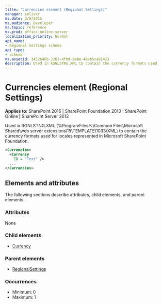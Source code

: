 ```yaml
---
title: "Currencies element (Regional Settings)"
manager: soliver
ms.date: 3/9/2015
ms.audience: Developer
ms.topic: reference
ms.prod: office-online-server
localization_priority: Normal
api_name:
- Regional Settings schema
api_type:
- schema
ms.assetid: 3452646b-3263-4fbd-9e8e-48ab5ca91421
description: Used in RGNLSTNG.XML to contain the currency formats used for locales represented in Microsoft SharePoint Foundation.
---
```


# Currencies element (Regional Settings)

**Applies to:** SharePoint 2016 | SharePoint Foundation 2013 | SharePoint Online | SharePoint Server 2013
  
Used in RGNLSTNG.XML (%ProgramFiles%\Common Files\Microsoft Shared\web server extensions\15\TEMPLATE\1033\XML) to contain the currency formats used for locales represented in Microsoft SharePoint Foundation.
  
```XML
<Currencies>
  <Currency
    ID = "Text" />
  ...
</Currencies>
```

## Elements and attributes

The following sections describe attributes, child elements, and parent elements.

### Attributes

None
   
### Child elements

- [Currency](currency-element-regional-settings.md)
   
### Parent elements

- [RegionalSettings](regionalsettings-element-regional-settings.md)
   
### Occurrences

- Minimum: 0
- Maximum: 1  

<br/> 
   

